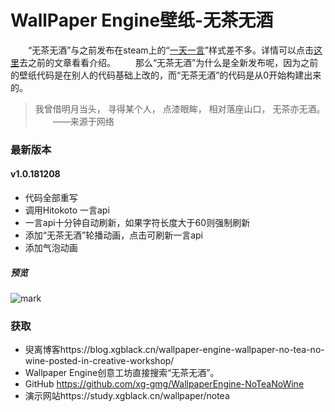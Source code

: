 # WallPaper Engine壁纸-无茶无酒

  “无茶无酒”与之前发布在steam上的“[一天一言](https://steamcommunity.com/sharedfiles/filedetails/?id=1453119975 "一天一言")”样式差不多。详情可以点击[这里](https://blog.xgblack.top/word-everyday-wallpaper-engine/ "这里")去之前的文章看看介绍。
  那么“无茶无酒”为什么是全新发布呢，因为之前的壁纸代码是在别人的代码基础上改的，而“无茶无酒”的代码是从0开始构建出来的。
  >我曾借明月当头，
  寻得某个人，
  点漆眼眸，
  相对落座山口，
  无茶亦无酒。
    ——来源于网络

### 最新版本
#### v1.0.181208
- 代码全部重写
- 调用Hitokoto 一言api
- 一言api十分钟自动刷新，如果字符长度大于60则强制刷新
- 添加“无茶无酒”轮播动画，点击可刷新一言api
- 添加气泡动画

##### 预览
![mark](https://img.xgblack.top/blog/20181208/dGugOBnc2m8p.png)





### 获取
- 臾离博客https://blog.xgblack.cn/wallpaper-engine-wallpaper-no-tea-no-wine-posted-in-creative-workshop/
- Wallpaper Engine创意工坊直接搜索“无茶无酒”。
- GitHub https://github.com/xg-gmg/WallpaperEngine-NoTeaNoWine
- 演示网站https://study.xgblack.cn/wallpaper/notea
